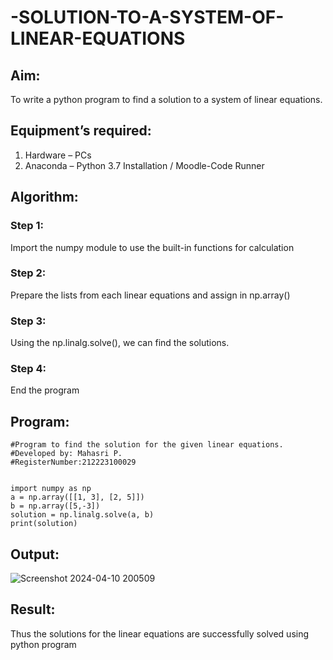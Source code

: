 # -SOLUTION-TO-A-SYSTEM-OF-LINEAR-EQUATIONS
## Aim:
To write a python program to find a solution to a system of linear equations.
## Equipment’s required:
1. 	Hardware – PCs
2. 	Anaconda – Python 3.7 Installation / Moodle-Code Runner
## Algorithm:
### Step 1: 
Import the numpy module to use the built-in functions for calculation
### Step 2: 
Prepare the lists from each linear equations and assign in np.array()
### Step 3: 
Using the np.linalg.solve(), we can find the solutions.
### Step 4: 
End the program
## Program:
```
#Program to find the solution for the given linear equations.
#Developed by: Mahasri P.
#RegisterNumber:212223100029


import numpy as np
a = np.array([[1, 3], [2, 5]])
b = np.array([5,-3])
solution = np.linalg.solve(a, b)
print(solution)
```

## Output:

![Screenshot 2024-04-10 200509](https://github.com/mahasri06/-SOLUTION-TO-A-SYSTEM-OF-LINEAR-EQUATIONS/assets/139841897/5b94ba94-7de9-4d6c-8818-05fa2e4b7960)

## Result: 
Thus the solutions for the linear equations are successfully solved using python program

